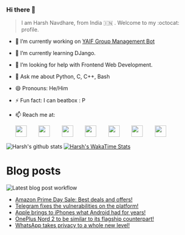 ### Hi there 👋

> I am Harsh Navdhare, from India :india: . Welcome to my :octocat: profile.

* 🔭 I’m currently working on [YAIF Group Management Bot](https://github.com/YAIFoundation/YAR_Manager_Bot)
* 🌱 I’m currently learning DJango.
* 🤔 I’m looking for help with Frontend Web Development.
* 💬 Ask me about Python, C, C++, Bash
* 😄 Pronouns: He/Him
* ⚡ Fun fact: I can beatbox : P
* 📫 Reach me at: 
 

    [<img src="https://simpleicons.org/icons/instagram.svg" width="30">](https://www.instagram.com/plus_infinity.hn) &nbsp;&nbsp;&nbsp;&nbsp;&nbsp;&nbsp;
    [<img src="https://simpleicons.org/icons/facebook.svg" width="30">](https://www.facebook.com/harsh.navdhare.infinity) &nbsp;&nbsp;&nbsp;&nbsp;&nbsp;&nbsp; 
    [<img src="https://simpleicons.org/icons/twitter.svg" width="30">](https://twitter.com/hnavdhare) &nbsp;&nbsp;&nbsp;&nbsp;&nbsp;&nbsp; 
    [<img src="https://simpleicons.org/icons/xdadevelopers.svg" width="30">](https://forum.xda-developers.com/member.php?u=8122486) &nbsp;&nbsp;&nbsp;&nbsp;&nbsp;&nbsp; 
    [<img src="https://simpleicons.org/icons/telegram.svg" width="30">](https://t.me/infinitEplus) &nbsp;&nbsp;&nbsp;&nbsp;&nbsp;&nbsp;
    [<img src="https://simpleicons.org/icons/snapchat.svg" width="30">](https://www.snapchat.com/add/plus.infinity) &nbsp;&nbsp;&nbsp;&nbsp;&nbsp;&nbsp; 
    [<img src="https://simpleicons.org/icons/gmail.svg" width="30">](mailto:navdhareharsh2001@gmail.com)

 
 

![Harsh's github stats](https://github-readme-stats-infinity-plus.vercel.app/api?username=infinity-plus&show_icons=true&count_private=true&theme=dark) [![Harsh's WakaTime Stats](https://github-readme-stats-infinity-plus.vercel.app/api/wakatime?username=infinity_plus&theme=dark)](https://wakatime.com/@infinity_plus)

# Blog posts

![Latest blog post workflow](https://github.com/infinity-plus/infinity-plus/workflows/Latest%20blog%20post%20workflow/badge.svg)

<!-- BLOG-POST-LIST:START -->
- [Amazon Prime Day Sale: Best deals and offers!](https://spadebee.com/2021/07/21/amazon-prime-day-sale-best-deals-and-offers/?utm_source=rss&utm_medium=rss&utm_campaign=amazon-prime-day-sale-best-deals-and-offers)
- [Telegram fixes the vulnerabilities on the platform!](https://spadebee.com/2021/07/20/telegram-fixes-the-vulnerabilities-on-the-platform/?utm_source=rss&utm_medium=rss&utm_campaign=telegram-fixes-the-vulnerabilities-on-the-platform)
- [Apple brings to iPhones what Android had for years!](https://spadebee.com/2021/07/19/apple-brings-to-iphones-what-android-had-for-years/?utm_source=rss&utm_medium=rss&utm_campaign=apple-brings-to-iphones-what-android-had-for-years)
- [OnePlus Nord 2 to be similar to its flagship counterpart!](https://spadebee.com/2021/07/18/oneplus-nord-2-to-be-similar-to-its-flagship-counterpart/?utm_source=rss&utm_medium=rss&utm_campaign=oneplus-nord-2-to-be-similar-to-its-flagship-counterpart)
- [WhatsApp takes privacy to a whole new level!](https://spadebee.com/2021/07/17/whatsapp-takes-privacy-to-a-whole-new-level/?utm_source=rss&utm_medium=rss&utm_campaign=whatsapp-takes-privacy-to-a-whole-new-level)
<!-- BLOG-POST-LIST:END -->
